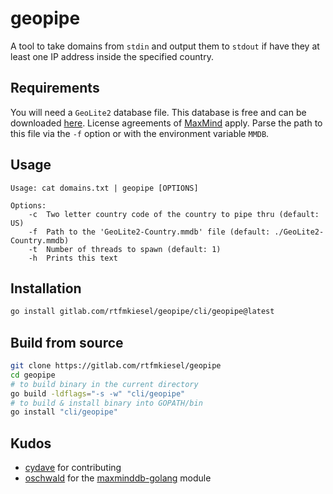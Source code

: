 # geopipe
A tool to take domains from `stdin` and output them to `stdout` if have they at least one IP address inside the specified country.

## Requirements
You will need a `GeoLite2` database file. This database is free and can be downloaded [here](https://dev.maxmind.com/geoip/geolite2-free-geolocation-data). License agreements of [MaxMind](https://maxmind.com) apply. Parse the path to this file via the `-f` option or with the environment variable `MMDB`.

## Usage
```
Usage: cat domains.txt | geopipe [OPTIONS]

Options:
    -c 	Two letter country code of the country to pipe thru (default: US)
    -f 	Path to the 'GeoLite2-Country.mmdb' file (default: ./GeoLite2-Country.mmdb)
    -t 	Number of threads to spawn (default: 1)
    -h 	Prints this text
```

## Installation
```bash
go install gitlab.com/rtfmkiesel/geopipe/cli/geopipe@latest
```

## Build from source
```bash
git clone https://gitlab.com/rtfmkiesel/geopipe
cd geopipe
# to build binary in the current directory
go build -ldflags="-s -w" "cli/geopipe"
# to build & install binary into GOPATH/bin
go install "cli/geopipe"
```

## Kudos
- [cydave](https://github.com/cydave) for contributing
- [oschwald](https://github.com/oschwald) for the [maxminddb-golang](https://github.com/oschwald/maxminddb-golang) module
